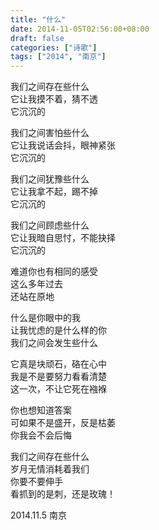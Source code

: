 ```yaml
---
title: "什么"
date: 2014-11-05T02:56:00+08:00
draft: false
categories: ["诗歌"]
tags: ["2014", "南京"]
---
```


我们之间存在些什么  
它让我摸不着，猜不透  
它沉沉的  

我们之间害怕些什么  
它让我说话会抖，眼神紧张  
它沉沉的  

我们之间犹豫些什么  
它让我拿不起，踢不掉  
它沉沉的  

我们之间顾虑些什么  
它让我暗自思忖，不能抉择  
它沉沉的  

难道你也有相同的感受  
这么多年过去  
还站在原地  

什么是你眼中的我  
让我忧虑的是什么样的你  
我们之间会发生些什么  

它真是块顽石，硌在心中  
我是不是要努力看看清楚  
这一次，不让它死在襁褓  

你也想知道答案  
可如果不是盛开，反是枯萎  
你我会不会后悔  

我们之间存在些什么  
岁月无情消耗着我们  
你要不要伸手  
看抓到的是刺，还是玫瑰！  

2014.11.5 南京  
